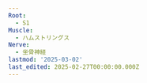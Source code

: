 ```yaml
---
Root:
  - S1
Muscle:
  - ハムストリングス
Nerve:
  - 坐骨神経
lastmod: '2025-03-02'
last_edited: 2025-02-27T00:00:00.000Z
---
```



